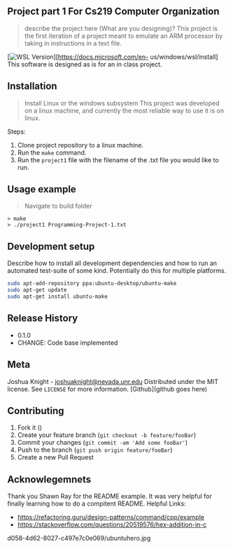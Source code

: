 ## Project part 1 For Cs219 Computer Organization
> describe the project here (What are you designing)?
This project is the first iteration of a project meant to emulate an ARM processor by taking in instructions in a text file.

[![WSL Version][wsl-image]][https://docs.microsoft.com/en-
us/windows/wsl/install]
This software is designed as is for an in class project.
## Installation
> Install Linux or the windows subsystem
This project was developed on a linux machine, and currently the most reliable way to use it is on linux.

Steps:

1. Clone project repository to a linux machine.
2. Run the ```make``` command.
3. Run the ```project1``` file with the filename of the .txt file you would like to run.
## Usage example
> Navigate to build folder
```
> make
> ./project1 Programming-Project-1.txt
```
## Development setup
Describe how to install all development dependencies and how to run an 
automated test-suite of some kind. Potentially do this for multiple 
platforms.
```sh
sudo apt-add-repository ppa:ubuntu-desktop/ubuntu-make
sudo apt-get update
sudo apt-get install ubuntu-make
```
## Release History
* 0.1.0
* CHANGE: Code base implemented
## Meta
Joshua Knight - joshuaknight@nevada.unr.edu
Distributed under the MIT license. See ``LICENSE`` for more information.
[Github](github goes here)
## Contributing
1. Fork it (<github fork>)
2. Create your feature branch (`git checkout -b feature/fooBar`)
3. Commit your changes (`git commit -am 'Add some fooBar'`)
4. Push to the branch (`git push origin feature/fooBar`)
5. Create a new Pull Request
  
## Acknowlegemnets
Thank you Shawn Ray for the README example. It was very helpful for finally learning how to do a compitent README.
  Helpful Links:
  * https://refactoring.guru/design-patterns/command/cpp/example
  * https://stackoverflow.com/questions/20519576/hex-addition-in-c
<!-- Markdown link & img dfn's -->
[wsl-image]: https://www.techrepublic.com/a/hub/i/2016/01/27/e0e94fb7-
d058-4d62-8027-c497e7c0e069/ubuntuhero.jpg

